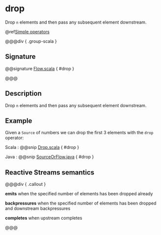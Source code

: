 # drop

Drop `n` elements and then pass any subsequent element downstream.

@ref[Simple operators](../index.md#simple-operators)

@@@div { .group-scala }

## Signature

@@signature [Flow.scala](/akka-stream/src/main/scala/akka/stream/scaladsl/Flow.scala) { #drop }

@@@

## Description

Drop `n` elements and then pass any subsequent element downstream.

## Example

Given a `Source` of numbers we can drop the first 3 elements with the `drop` operator: 

Scala
:  @@snip [Drop.scala](/akka-docs/src/test/scala/docs/stream/operators/sourceorflow/Drop.scala) { #drop }

Java
:  @@snip [SourceOrFlow.java](/akka-docs/src/test/java/jdocs/stream/operators/SourceOrFlow.java) { #drop }

## Reactive Streams semantics

@@@div { .callout }

**emits** when the specified number of elements has been dropped already

**backpressures** when the specified number of elements has been dropped and downstream backpressures

**completes** when upstream completes

@@@

